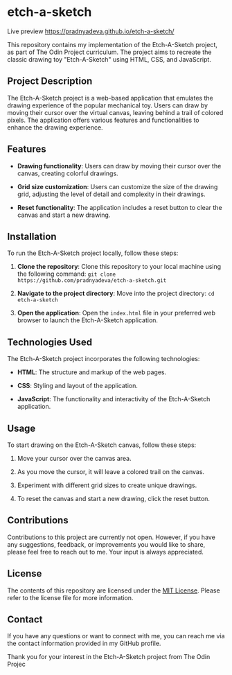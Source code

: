 # etch-a-sketch
Live preview https://pradnyadeva.github.io/etch-a-sketch/

This repository contains my implementation of the Etch-A-Sketch project, as part of The Odin Project curriculum. The project aims to recreate the classic drawing toy "Etch-A-Sketch" using HTML, CSS, and JavaScript.

## Project Description

The Etch-A-Sketch project is a web-based application that emulates the drawing experience of the popular mechanical toy. Users can draw by moving their cursor over the virtual canvas, leaving behind a trail of colored pixels. The application offers various features and functionalities to enhance the drawing experience.

## Features

- **Drawing functionality**: Users can draw by moving their cursor over the canvas, creating colorful drawings.

- **Grid size customization**: Users can customize the size of the drawing grid, adjusting the level of detail and complexity in their drawings.

- **Reset functionality**: The application includes a reset button to clear the canvas and start a new drawing.

## Installation

To run the Etch-A-Sketch project locally, follow these steps:

1. **Clone the repository**: Clone this repository to your local machine using the following command:
`git clone https://github.com/pradnyadeva/etch-a-sketch.git`



2. **Navigate to the project directory**: Move into the project directory:
`cd etch-a-sketch`


3. **Open the application**: Open the `index.html` file in your preferred web browser to launch the Etch-A-Sketch application.

## Technologies Used

The Etch-A-Sketch project incorporates the following technologies:

- **HTML**: The structure and markup of the web pages.

- **CSS**: Styling and layout of the application.

- **JavaScript**: The functionality and interactivity of the Etch-A-Sketch application.

## Usage

To start drawing on the Etch-A-Sketch canvas, follow these steps:

1. Move your cursor over the canvas area.

2. As you move the cursor, it will leave a colored trail on the canvas.

3. Experiment with different grid sizes to create unique drawings.

4. To reset the canvas and start a new drawing, click the reset button.

## Contributions

Contributions to this project are currently not open. However, if you have any suggestions, feedback, or improvements you would like to share, please feel free to reach out to me. Your input is always appreciated.

## License

The contents of this repository are licensed under the [MIT License](LICENSE). Please refer to the license file for more information.

## Contact

If you have any questions or want to connect with me, you can reach me via the contact information provided in my GitHub profile.

Thank you for your interest in the Etch-A-Sketch project from The Odin Projec
